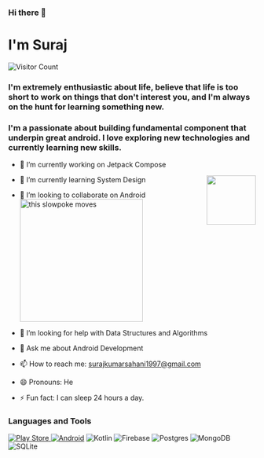 ### Hi there 👋
# I'm Suraj

![Visitor Count](https://profile-counter.glitch.me/{surajsahani}/count.svg)


<!--
**surajsahani/surajsahani** is a ✨ _special_ ✨ repository because its `README.md` (this file) appears on your GitHub profile.

Here are some ideas to get you started:
-->
### I'm extremely enthusiastic about life, believe that life is too short to work on things that don't interest you, and I'm always on the hunt for learning something new.
### I'm a passionate about building fundamental component that underpin great android. I love exploring new technologies and currently learning new skills.
- 🔭 I’m currently working on Jetpack Compose
- 🌱 I’m currently learning System Design <img align="right" width="100" height="100" src="https://assets9.lottiefiles.com/packages/lf20_mCoRxU.json">

- 👯 I’m looking to collaborate on Android <img src="http://i.stack.imgur.com/SBv4T.gif" alt="this slowpoke moves"  width="250" />

- 🤔 I’m looking for help with Data Structures and Algorithms
- 💬 Ask me about Android Development <div align="center">
- 📫 How to reach me: surajkumarsahani1997@gmail.com 
- 😄 Pronouns: He
- ⚡ Fun fact: I can sleep 24 hours a day.

### Languages and Tools
<p align="left">
<a href="https://play.google.com/store/apps/dev?id=8460495759436830961">
<img alt="Play Store" src="https://img.shields.io/badge/Google_Play-414141?style=for-the-badge&logo=google-play&logoColor=white" />
</a>  <a href="https://developers.google.com/profile/u/110228110931615430421"><img alt="Android" src="https://img.shields.io/badge/Android-3DDC84?style=for-the-badge&logo=android&logoColor=white" /></a>  <img alt="Kotlin" src="https://img.shields.io/badge/kotlin-%230095D5.svg?style=for-the-badge&logo=kotlin&logoColor=white"/>  <img alt="Firebase" src="https://img.shields.io/badge/firebase-%23039BE5.svg?style=for-the-badge&logo=firebase"/> <img alt="Postgres" src ="https://img.shields.io/badge/postgres-%23316192.svg?style=for-the-badge&logo=postgresql&logoColor=white"/>  <img alt="MongoDB" src ="https://img.shields.io/badge/MongoDB-%234ea94b.svg?style=for-the-badge&logo=mongodb&logoColor=white"/> 	<img alt="SQLite" src ="https://img.shields.io/badge/sqlite-%2307405e.svg?style=for-the-badge&logo=sqlite&logoColor=white"/> <a href="https://play.google.com/store/apps/dev?id=8460495759436830961">

